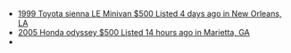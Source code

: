 - [1999 Toyota sienna LE Minivan $500 Listed 4 days ago in New Orleans, LA](https://www.facebook.com/marketplace/item/1233996798202515)
- [2005 Honda odyssey $500 Listed 14 hours ago in Marietta, GA](https://www.facebook.com/marketplace/item/789383870323722)
- [](url)

